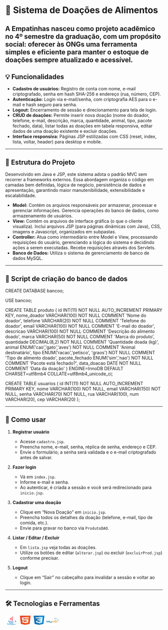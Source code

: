 # 🐾 Sistema de Doações de Alimentos

A Empatinhas nasceu como projeto acadêmico no 4º semestre da graduação, com um propósito social: oferecer às ONGs uma ferramenta simples e eficiente para manter o estoque de doações sempre atualizado e acessível. 
---

## 💡 Funcionalidades

- **Cadastro de usuários:** Registro de conta com nome, e-mail criptografado, senha em hash SHA-256 e endereço (rua, número, CEP).  
- **Autenticação:** Login via e-mail/senha, com criptografia AES para o e-mail e hash seguro para senha.  
- **Logout:** Encerramento de sessão e direcionamento para tela de login.  
- **CRUD de doações:** Permite inserir nova doação (nome do doador, telefone, e-mail, descrição, marca, quantidade, animal, tipo, pacote fechado, data), listar todas as doações em tabela responsiva, editar dados de uma doação existente e excluir doações.  
- **Interface responsiva:** Páginas JSP estilizadas com CSS (reset, index, lista, voltar, header) para desktop e mobile.

---

## 🔗 Estrutura do Projeto

Desenvolvido em Java e JSP, este sistema adota o padrão MVC sem recorrer a frameworks externos. Essa abordagem organiza o código em camadas bem definidas, lógica de negócio, persistência de dados e apresentação, garantindo maior manutenibilidade, extensibilidade e escalabilidade.

*   **Model:** Contém os arquivos responsáveis por armazenar, processar e gerenciar informações. Gerencia operações do banco de dados, como armazenamento de usuários.
*   **View:** Contém os arquivos de interface gráfica (o que o cliente visualiza). Inclui arquivos JSP (para páginas dinâmicas com Java), CSS, imagens e Javascript, organizados em subpastas.
*   **Controller:** Atua como intermediário entre Model e View, processando requisições do usuário, gerenciando a lógica do sistema e decidindo ações a serem executadas. Recebe requisições através dos Servlets.
*   **Banco de Dados:** Utiliza o sistema de gerenciamento de banco de dados MySQL.
---

## 📌 Script de criação do banco de dados

CREATE DATABASE bancoo;

USE bancoo;

CREATE TABLE produto (
  id INT(11) NOT NULL AUTO_INCREMENT PRIMARY KEY,
  nome_doador VARCHAR(100) NOT NULL COMMENT 'Nome do doador',
  telefone VARCHAR(20) NOT NULL COMMENT 'Telefone do doador',
  email VARCHAR(100) NOT NULL COMMENT 'E-mail do doador',
  descricao VARCHAR(100) NOT NULL COMMENT 'Descrição do alimento doado',
  marca VARCHAR(50) NOT NULL COMMENT 'Marca do produto',
  quantidade DECIMAL(8,2) NOT NULL COMMENT 'Quantidade doada (kg)',
  animal ENUM('cao','gato','aves') NOT NULL COMMENT 'Animal destinatário',
  tipo ENUM('racao','petisco', 'graos') NOT NULL COMMENT 'Tipo de alimento doado',
  pacote_fechado ENUM('sim','nao') NOT NULL COMMENT 'Pacote está fechado?',
  data_doacao DATE NOT NULL COMMENT 'Data da doação'
) ENGINE=InnoDB
  DEFAULT CHARSET=utf8mb4
  COLLATE=utf8mb4_unicode_ci;


CREATE TABLE usuarios ( id INT(11) NOT NULL AUTO_INCREMENT PRIMARY KEY, nome VARCHAR(100) NOT NULL, email VARCHAR(150) NOT NULL, senha VARCHAR(70) NOT NULL, rua VARCHAR(100), num VARCHAR(20), cep VARCHAR(20) );


---

## 📨 Como usar

1. **Registrar usuário**  
   - Acesse `cadastro.jsp`.  
   - Preencha nome, e-mail, senha, réplica de senha, endereço e CEP.  
   - Envie o formulário; a senha será validada e o e-mail criptografado antes de salvar.

3. **Fazer login**  
   - Vá em `index.jsp`.  
   - Informe e-mail e senha.  
   - Ao autenticar, é criada a sessão e você será redirecionado para `inicio.jsp`.

4. **Cadastrar uma doação**  
   - Clique em “Nova Doação” em `inicio.jsp`.  
   - Preencha todos os detalhes da doação (telefone, e-mail, tipo de comida, etc.).  
   - Envie para gravar no banco via `ProdutoDAO`.

5. **Listar / Editar / Excluir**  
   - Em `lista.jsp` veja todas as doações.  
   - Utilize os botões de editar (`alterar.jsp`) ou excluir (`excluirProd.jsp`) conforme precisar.

6. **Logout**  
   - Clique em “Sair” no cabeçalho para invalidar a sessão e voltar ao login.

---

## 🛠 Tecnologias e Ferramentas

<div style="display: inline-block">
  <img align="center" src="https://raw.githubusercontent.com/devicons/devicon/master/icons/java/java-original.svg" height="30" width="40"/>
  <img align="center" src="https://raw.githubusercontent.com/devicons/devicon/master/icons/html5/html5-original.svg" height="30" width="40"/>
  <img align="center" src="https://raw.githubusercontent.com/devicons/devicon/master/icons/css3/css3-original.svg"   height="30" width="40"/>
  <img align="center" src="https://raw.githubusercontent.com/devicons/devicon/master/icons/mysql/mysql-original-wordmark.svg" height="30" width="40"/>
</div>
